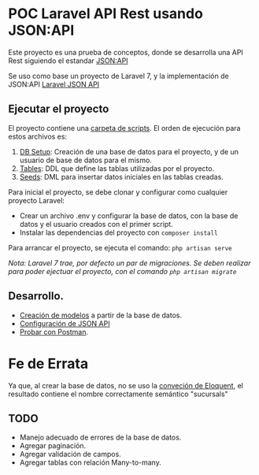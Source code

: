 # POC Laravel API Rest usando JSON:API

Este proyecto es una prueba de conceptos, donde se desarrolla una API Rest siguiendo el estandar [JSON:API](https://jsonapi.org/) 

Se uso como base un proyecto de Laravel 7, y la implementación de JSON:API [Laravel JSON API](https://laravel-json-api.readthedocs.io/en/latest/)

## Ejecutar el proyecto

El proyecto contiene una [carpeta de scripts](documentation/scripts). El orden de ejecución para estos archivos es: 
1) [DB Setup](documentation/scripts/POC%20Laravel%20-%20DB%20Setup.sql): Creación de una base de datos para el proyecto, y de un usuario de base de datos para el mismo. 
2) [Tables](documentation/scripts/POC%20Laravel%20-%20Tables.sql): DDL que define las tablas utilizadas por el proyecto.
3) [Seeds](documentation/scripts/POC%20Laravel%20-%20Seeds.sql): DML para insertar datos iniciales en las tablas creadas. 

Para inicial el proyecto, se debe clonar y configurar como cualquier proyecto Laravel:
* Crear un archivo .env y configurar la base de datos, con la base de datos y el usuario creados con el primer script.
* Instalar las dependencias del proyecto con `composer install`

Para arrancar el proyecto, se ejecuta el comando:
`php artisan serve`

_Nota: Laravel 7 trae, por defecto un par de migraciones. Se deben realizar para poder ejectuar el proyecto, con el comando `php artisan migrate`_


## Desarrollo.
* [Creación de modelos](documentation/Modelos.md) a partir de la base de datos.
* [Configuración de JSON API](documentation/JSON-API/README.md)
* [Probar con Postman](documentation/postman).

# Fe de Errata
Ya que, al crear la base de datos, no se uso la [conveción de Eloquent](https://laravel.com/docs/7.x/eloquent#eloquent-model-conventions), el resultado contiene el nombre correctamente semántico "sucursals"

## TODO
* Manejo adecuado de errores de la base de datos. 
* Agregar paginación.
* Agregar validación de campos.
* Agregar tablas con relación Many-to-many.
